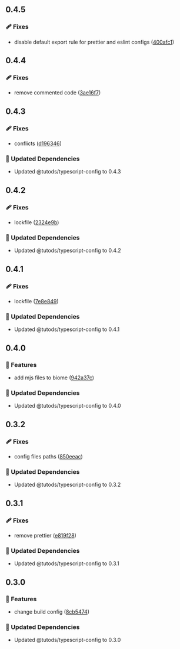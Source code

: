 ## 0.4.5

### 🩹 Fixes

- disable default export rule for prettier and eslint configs ([400afc1](https://github.com/tutods/lib/commit/400afc1))

## 0.4.4

### 🩹 Fixes

- remove commented code ([3ae16f7](https://github.com/tutods/lib/commit/3ae16f7))

## 0.4.3

### 🩹 Fixes

- conflicts ([d196346](https://github.com/tutods/lib/commit/d196346))

### 🧱 Updated Dependencies

- Updated @tutods/typescript-config to 0.4.3

## 0.4.2

### 🩹 Fixes

- lockfile ([2324e9b](https://github.com/tutods/lib/commit/2324e9b))

### 🧱 Updated Dependencies

- Updated @tutods/typescript-config to 0.4.2

## 0.4.1

### 🩹 Fixes

- lockfile ([7e8e849](https://github.com/tutods/lib/commit/7e8e849))

### 🧱 Updated Dependencies

- Updated @tutods/typescript-config to 0.4.1

## 0.4.0

### 🚀 Features

- add mjs files to biome ([942a37c](https://github.com/tutods/lib/commit/942a37c))

### 🧱 Updated Dependencies

- Updated @tutods/typescript-config to 0.4.0

## 0.3.2

### 🩹 Fixes

- config files paths ([850eeac](https://github.com/tutods/lib/commit/850eeac))

### 🧱 Updated Dependencies

- Updated @tutods/typescript-config to 0.3.2

## 0.3.1

### 🩹 Fixes

- remove prettier ([e819f28](https://github.com/tutods/lib/commit/e819f28))

### 🧱 Updated Dependencies

- Updated @tutods/typescript-config to 0.3.1

## 0.3.0

### 🚀 Features

- change build config ([8cb5474](https://github.com/tutods/lib/commit/8cb5474))

### 🧱 Updated Dependencies

- Updated @tutods/typescript-config to 0.3.0